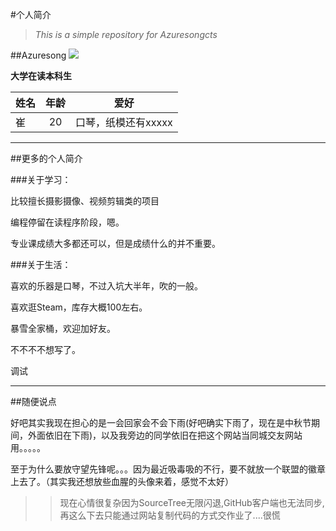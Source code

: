 #个人简介
>*This is a simple repository for Azuresongcts*

##Azuresong
![](http://u2.tdimg.com/5/208/80/_101434714140625690614860509735790084055.jpg)

**大学在读本科生**

| 姓名          | 年龄          |爱好 |
| ------------- |:-------------:|:-----:|
| 崔            | 20            | 口琴，纸模还有xxxxx    |

***
##更多的个人简介

###关于学习：

比较擅长摄影摄像、视频剪辑类的项目

编程停留在读程序阶段，嗯。

专业课成绩大多都还可以，但是成绩什么的并不重要。

###关于生活：

喜欢的乐器是口琴，不过入坑大半年，吹的一般。

喜欢逛Steam，库存大概100左右。

暴雪全家桶，欢迎加好友。

不不不不想写了。

调试

***
##随便说点

好吧其实我现在担心的是一会回家会不会下雨(好吧确实下雨了，现在是中秋节期间，外面依旧在下雨)，以及我旁边的同学依旧在把这个网站当同城交友网站用。。。。。

至于为什么要放守望先锋呢。。。因为最近吸毒吸的不行，要不就放一个联盟的徽章上去了。（其实我还想放些血腥的头像来着，感觉不太好）

>>现在心情很复杂因为SourceTree无限闪退,GitHub客户端也无法同步,再这么下去只能通过网站复制代码的方式交作业了....很慌




